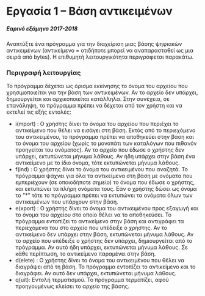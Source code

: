# Εργασία 1 – Βάση αντικειμένων

##### Εαρινό εξάμηνο 2017-2018

Αναπτύξτε ένα πρόγραμμα για την διαχείριση μιας βάσης ψηφιακών αντικειμένων (αντικείμενο = οτιδήποτε μπορεί
να αναπαρασταθεί ως μια σειρά από bytes). Η επιθυμητή λειτουργικότητα περιγράφεται παρακάτω.

### Περιγραφή λειτουργίας

Το πρόγραμμα δέχεται ως όρισμα εκκίνησης το όνομα του αρχείου που χρησιμοποιείται για την βάση των
αντικειμένων. Αν το αρχείο δεν υπάρχει, δημιουργείται και αρχικοποιείται κατάλληλα. Στην συνέχεια, σε
επανάληψη, το πρόγραμμα πρέπει να δέχεται από τον χρήστη και να εκτελεί τις εξής εντολές:

- i(mport) <name>​: Ο χρήστης δίνει το όνομα του αρχείου που περιέχει το αντικείμενο που θέλει να εισάγει στη
βάση. Εκτός από το περιεχόμενο του αντικειμένου, το πρόγραμμα πρέπει να αποθηκεύει στην βάση και το
όνομα του αρχείου (χωρίς το μονοπάτι των καταλόγων που πιθανόν προηγείται του ονόματος). Αν το αρχείο
που έδωσε ο χρήστης δεν υπάρχει, εκτυπώνεται μήνυμα λάθους. Αν ήδη υπάρχει στην βάση ένα αντικείμενο με
το ίδιο όνομα, τότε εκτυπώνεται μήνυμα λάθους.
- f(ind) <name>​: Ο χρήστης δίνει το όνομα του αντικειμένου που αναζητά. Το πρόγραμμα ψάχνει για όλα τα
αντικείμενα στη βάση με ονόματα που εμπεριέχουν (σε οποιοδήποτε σημείο) το όνομα που έδωσε ο χρήστης,
και εκτυπώνει τα πλήρη ονόματα τους. Εάν ο χρήστης δώσει ως όνομα το "*" τότε το πρόγραμμα πρέπει να
εκτυπώνει τα ονόματα όλων των αντικειμένων που υπάρχουν στην βάση.
- e(xport) <src> <dest>​: Ο χρήστης δίνει το όνομα του αντικειμένου προς εξαγωγή και το όνομα του αρχείου
στο οποίο θέλει να το αποθηκεύσει. Το πρόγραμμα εντοπίζει το αντικείμενο στην βάση και αντιγράφει τα
περιεχόμενα του στο αρχείο που υπέδειξε ο χρήστης. Αν το αντικείμενο δεν υπάρχει στην βάση, εκτυπώνεται
μήνυμα λάθους. Αν το αρχείο που υπέδειξε ο χρήστης δεν υπάρχει, δημιουργείται από το πρόγραμμα. Αν αυτό
ήδη υπάρχει, εκτυπώνεται μήνυμα λάθους. Σε κάθε περίπτωση, το αντικείμενο παραμένει στην βάση.
- d(elete) <name>​: Ο χρήστης δίνει το όνομα του αντικειμένου που θέλει να διαγράψει από τη βάση. Το
πρόγραμμα εντοπίζει το αντικείμενο και το διαγράφει. Αν αυτό δεν υπάρχει, εκτυπώνεται μήνυμα λάθους.
- q(uit)​: Εντολή τερματισμού. Το πρόγραμμα τερματίζει, αφού προηγουμένως κλείσει το αρχείο της βάσης.
